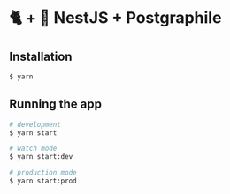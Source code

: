 # 🐈 + 🐘 NestJS + Postgraphile

## Installation

```bash
$ yarn
```

## Running the app

```bash
# development
$ yarn start

# watch mode
$ yarn start:dev

# production mode
$ yarn start:prod
```
